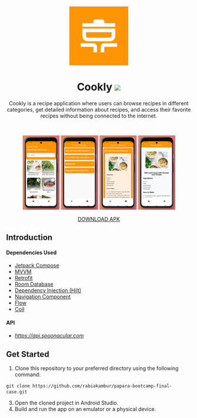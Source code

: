<p align="center">
  <a href="https://github.com/rabiakambur/papara-bootcamp-final-case">
    <img src="app/src/main/ic_launcher-playstore.png" alt="Logo" width="160" height="160">
  </a>
 
 <h1 align="center">Cookly 
 <img src="https://img.shields.io/badge/-Kotlin-7c6fe1?style=flat&logo=kotlin&logoColor=white"></h1>
</p>

<p align="center">
Cookly is a recipe application where users can browse recipes in different categories, get detailed information about recipes, and access their favorite recipes without being connected to the internet.  <br />
</p>

<br />
<p align="center">
  <img src="images/1.png" alt="App Image" width="20%">
  <img src="images/2.png" alt="App Image" width="20%">
  <img src="images/3.png" alt="App Image" width="20%">
  <img src="images/4.png" alt="App Image" width="20%">
</p>

<div align="center">
  <a href="https://github.com/rabiakambur/papara-bootcamp-final-case/raw/main/app-debug.apk">DOWNLOAD APK</a>
</div>

## Introduction

#### Dependencies Used
* [Jetpack Compose](https://developer.android.com/develop/ui/compose)
* [MVVM](https://developer.android.com/topic/libraries/architecture/viewmodel#implement)
* [Retrofit](https://square.github.io/retrofit/)
* [Room Database](https://developer.android.com/training/data-storage/room)
* [Dependency Injection (Hilt)](https://developer.android.com/training/dependency-injection/hilt-android)
* [Navigation Component](https://developer.android.com/develop/ui/compose/navigation)
* [Flow](https://developer.android.com/kotlin/flow)
* [Coil](https://github.com/coil-kt/coil#jetpack-compose)

#### API
* _https://api.spoonacular.com_

## Get Started
1. Clone this repository to your preferred directory using the following command:
 
```
git clone https://github.com/rabiakambur/papara-bootcamp-final-case.git
```
3. Open the cloned project in Android Studio.
4. Build and run the app on an emulator or a physical device.
